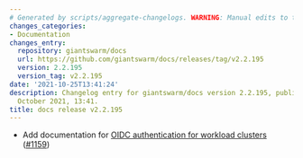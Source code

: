 ```yaml
---
# Generated by scripts/aggregate-changelogs. WARNING: Manual edits to this files will be overwritten.
changes_categories:
- Documentation
changes_entry:
  repository: giantswarm/docs
  url: https://github.com/giantswarm/docs/releases/tag/v2.2.195
  version: 2.2.195
  version_tag: v2.2.195
date: '2021-10-25T13:41:24'
description: Changelog entry for giantswarm/docs version 2.2.195, published on 25
  October 2021, 13:41.
title: docs release v2.2.195
---
```


- Add documentation for [OIDC authentication for workload clusters](https://docs.giantswarm.io/advanced/configure-dex-in-your-cluster/) ([#1159](https://github.com/giantswarm/docs/pull/1159))
